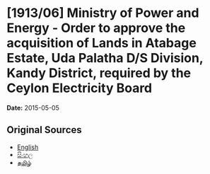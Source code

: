 # [1913/06] Ministry of Power and Energy - Order to approve the acquisition of Lands in Atabage Estate, Uda Palatha D/S Division, Kandy District, required by the Ceylon Electricity Board

**Date:** 2015-05-05

## Original Sources

- [English](https://documents.gov.lk/view/extra-gazettes/2015/5/1913-06_E.pdf)
- [සිංහල](https://documents.gov.lk/view/extra-gazettes/2015/5/1913-06_S.pdf)
- [தமிழ்](https://documents.gov.lk/view/extra-gazettes/2015/5/1913-06_T.pdf)
